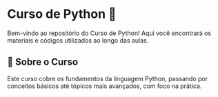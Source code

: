 # Curso de Python 🐍
Bem-vindo ao repositório do Curso de Python! Aqui você encontrará os materiais e códigos utilizados ao longo das aulas.

## 📌 Sobre o Curso
Este curso cobre os fundamentos da linguagem Python, passando por conceitos básicos até tópicos mais avançados, com foco na prática.
